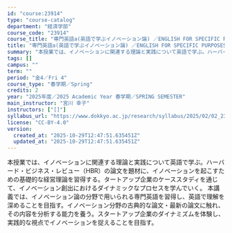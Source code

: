 ```yaml
---
id: "course:23914"
type: "course-catalog"
department: "経済学部"
course_code: "23914"
course_title: "専門英語a(英語で学ぶイノベーション論) ／ENGLISH FOR SPECIFIC PURPOSES(A)"
title: "専門英語a(英語で学ぶイノベーション論) ／ENGLISH FOR SPECIFIC PURPOSES(A)"
summary: "本授業では、イノベーションに関連する理論と実践について英語で学ぶ。ハーバード・ビジネス・レビュー（HBR）の論文を題材に、イノベーションを起こすための基礎的な経営理論を習得する。タートアップ企業のケーススタディを通じて、イノベーション創出に…"
tags: []
campus: ""
term: ""
period: "金4／Fri 4"
course_type: "春学期／Spring"
credits: 2
year: "2025年度／2025 Academic Year 春学期／SPRING SEMESTER"
main_instructor: "宮川 幸子"
instructors: ["[]"]
syllabus_url: "https://www.dokkyo.ac.jp/research/syllabus/2025/02/02_23914_ja_JP.html"
license: "CC-BY-4.0"
version:
  created_at: "2025-10-29T12:47:51.635451Z"
  updated_at: "2025-10-29T12:47:51.635451Z"
---
```

本授業では、イノベーションに関連する理論と実践について英語で学ぶ。ハーバード・ビジネス・レビュー（HBR）の論文を題材に、イノベーションを起こすための基礎的な経営理論を習得する。タートアップ企業のケーススタディを通じて、イノベーション創出におけるダイナミックなプロセスを学んでいく。 本講義では、イノベーション論の分野で用いられる専門英語を習得し、英語で理解を深めることを目指す。イノベーション分野の古典的な論文・最新の論文に触れ、その内容を分析する能力を養う。スタートアップ企業のダイナミズムを体験し、実践的な視点でイノベーションを捉えることを目指す。
